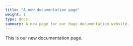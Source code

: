 ```yaml
---
title: "A new documentation page"
weight: 1
type: docs
summary: A new page for our Hugo documentation website.
---
```


This is our new documentation page.
